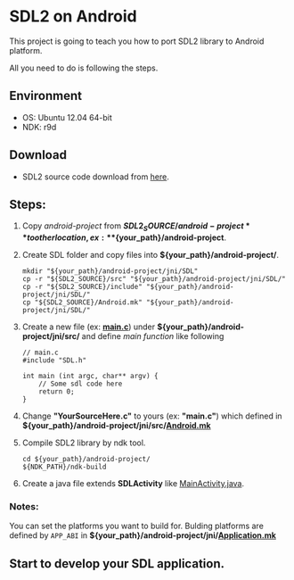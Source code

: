 SDL2 on Android
===========

This project is going to teach you how to port SDL2 library to Android platform.

All you need to do is following the steps.


## Environment
* OS: Ubuntu 12.04 64-bit
* NDK: r9d

## Download
* SDL2 source code download from [here](https://www.libsdl.org/download-2.0.php).
 
## Steps:
1. Copy _android-project_ from **${SDL2_SOURCE}/android-project** to other location, ex: **${your_path}/android-project**.
1. Create SDL folder and copy files into **${your_path}/android-project/**.

    ````
    mkdir "${your_path}/android-project/jni/SDL"
    cp -r "${SDL2_SOURCE}/src" "${your_path}/android-project/jni/SDL/"
    cp -r "${SDL2_SOURCE}/include" "${your_path}/android-project/jni/SDL/"
    cp "${SDL2_SOURCE}/Android.mk" "${your_path}/android-project/jni/SDL/"
    ````
1. Create a new file (ex: [**main.c**](./android-project/jni/src/main.c)) under **${your_path}/android-project/jni/src/** and define _main function_ like following

    ````
    // main.c
    #include "SDL.h"
    
    int main (int argc, char** argv) {
        // Some sdl code here
        return 0;
    }
    ````
1. Change **"YourSourceHere.c"** to yours (ex: **"main.c"**) which defined in **${your_path}/android-project/jni/src/[Android.mk](./android-project/jni/src/Android.mk)**
1. Compile SDL2 library by ndk tool.

    ````
    cd ${your_path}/android-project/
    ${NDK_PATH}/ndk-build
    ````
1. Create a java file extends **SDLActivity** like [MainActivity.java](./android-project/src/my/app/MainActivity.java).

### Notes:
You can set the platforms you want to build for. Bulding platforms are defined by `APP_ABI` in **${your_path}/android-project/jni/[Application.mk](./android-project/jni/Application.mk)**

## Start to develop your SDL application.
